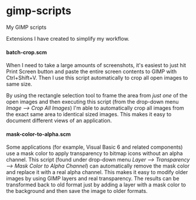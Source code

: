 # gimp-scripts
My GIMP scripts

Extensions I have created to simplify my workflow.

#### batch-crop.scm

When I need to take a large amounts of screenshots, it's easiest to just hit Print Screen button and paste the entire screen contents to GIMP with Ctrl+Shift+V. Then I use this script automatically to crop all open images to same size.

By using the rectangle selection tool to frame the area from *just one* of the open images and then executing this script (from the drop-down menu *Image --> Crop All Images*) I'm able to automatically crop all images from the exact same area to identical sized images. This makes it easy to document different views of an application.

#### mask-color-to-alpha.scm

Some applications (for example, Visual Basic 6 and related components) use a mask color to apply transparency to bitmap icons without an alpha channel. This script (found under drop-down menu *Layer --> Transparency --> Mask Color to Alpha Channel*) can automatically remove the mask color and replace it with a real alpha channel. This makes it easy to modify older images by using GIMP layers and real transparency. The results can be transformed back to old format just by adding a layer with a mask color to the background and then save the image to older formats.
